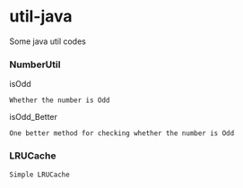 # util-java

Some java util codes

### NumberUtil
  isOdd

    Whether the number is Odd

  isOdd_Better

    One better method for checking whether the number is Odd

### LRUCache
    Simple LRUCache

